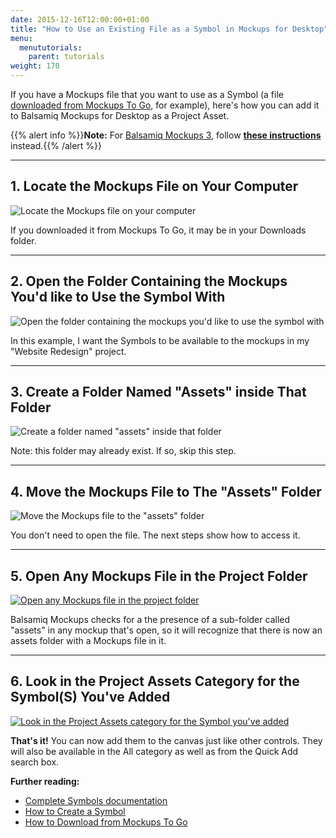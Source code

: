 ```yaml
---
date: 2015-12-16T12:00:00+01:00
title: "How to Use an Existing File as a Symbol in Mockups for Desktop"
menu:
  menututorials:
    parent: tutorials
weight: 170
---
```


If you have a Mockups file that you want to use as a Symbol (a file [downloaded from Mockups To Go](/tutorials/mockupstogo/), for example), here's how you can add it to Balsamiq Mockups for Desktop as a Project Asset.

{{% alert info %}}**Note:** For [Balsamiq Mockups 3](https://docs.balsamiq.com/desktop/intro/), follow [**these instructions**](https://docs.balsamiq.com/desktop/symbols/#importing-symbols) instead.{{% /alert %}}

* * *

## 1\. Locate the Mockups File on Your Computer

![Locate the Mockups file on your computer](https://media.balsamiq.com/img/support/guides/How_to_use_an_existing_file_as_a_Symbol_in_Mockups_for_Desktop/media_1380045665749.png)

If you downloaded it from Mockups To Go, it may be in your Downloads folder.

* * *

## 2\. Open the Folder Containing the Mockups You'd like to Use the Symbol With

![Open the folder containing the mockups you'd like to use the symbol with](https://media.balsamiq.com/img/support/guides/How_to_use_an_existing_file_as_a_Symbol_in_Mockups_for_Desktop/media_1380045960320.png)

In this example, I want the Symbols to be available to the mockups in my "Website Redesign" project.

* * *

## 3\. Create a Folder Named "Assets" inside That Folder

![Create a folder named "assets" inside that folder](https://media.balsamiq.com/img/support/guides/How_to_use_an_existing_file_as_a_Symbol_in_Mockups_for_Desktop/media_1380046219208.png)

Note: this folder may already exist. If so, skip this step.

* * *

## 4\. Move the Mockups File to The "Assets" Folder

![Move the Mockups file to the "assets" folder](https://media.balsamiq.com/img/support/guides/How_to_use_an_existing_file_as_a_Symbol_in_Mockups_for_Desktop/media_1380046489555.png)

You don't need to open the file. The next steps show how to access it.

* * *

## 5\. Open Any Mockups File in the Project Folder

[![Open any Mockups file in the project folder](https://media.balsamiq.com/img/support/guides/How_to_use_an_existing_file_as_a_Symbol_in_Mockups_for_Desktop/media_1380046994139.png)](https://media.balsamiq.com/img/support/guides/How_to_use_an_existing_file_as_a_Symbol_in_Mockups_for_Desktop/media_1380046994139_lg.png "5\. Open any Mockups file in the project folder")

Balsamiq Mockups checks for a the presence of a sub-folder called "assets" in any mockup that's open, so it will recognize that there is now an assets folder with a Mockups file in it.

* * *

## 6\. Look in the Project Assets Category for the Symbol(S) You've Added

[![Look in the Project Assets category for the Symbol you've added](https://media.balsamiq.com/img/support/guides/How_to_use_an_existing_file_as_a_Symbol_in_Mockups_for_Desktop/media_1380047062550.png)](https://media.balsamiq.com/img/support/guides/How_to_use_an_existing_file_as_a_Symbol_in_Mockups_for_Desktop/media_1380047062550_lg.png "6\. Look in the Project Assets category for the Symbol you've added")

**That's it!** You can now add them to the canvas just like other controls. They will also be available in the All category as well as from the Quick Add search box.

**Further reading:**

*   [Complete Symbols documentation](https://docs.balsamiq.com/desktop/symbols/)
*   [How to Create a Symbol](/tutorials/symbol/)
*   [How to Download from Mockups To Go](/tutorials/mockupstogo/)